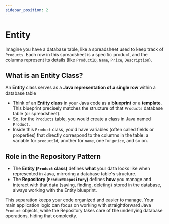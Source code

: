 ```yaml
---
sidebar_position: 2
---
```


# Entity

Imagine you have a database table, like a spreadsheet used to keep track of `Products`. Each row in this spreadsheet is a specific product, and the columns represent its details (like `ProductID`, `Name`, `Price`, `Description`).

## What is an Entity Class?

An **Entity** class serves as a **Java representation of a single row** within a database table

*   Think of an **Entity class** in your Java code as a **blueprint** or a **template**. This blueprint precisely matches the structure of that `Products` database table (or spreadsheet).
*   So, for the `Products` table, you would create a class in Java named `Product`.
*   Inside this `Product` class, you'd have variables (often called fields or properties) that directly correspond to the columns in the table: a variable for `productId`, another for `name`, one for `price`, and so on.

## Role in the Repository Pattern

*   The **Entity (`Product` class)** defines **what** your data looks like when represented in Java, mirroring a database table's structure.
*   The **Repository (`ProductRepository`)** defines **how** you manage and interact with that data (saving, finding, deleting) stored in the database, always working with the Entity blueprint.

This separation keeps your code organized and easier to manage. Your main application logic can focus on working with straightforward Java `Product` objects, while the Repository takes care of the underlying database operations, hiding that complexity.